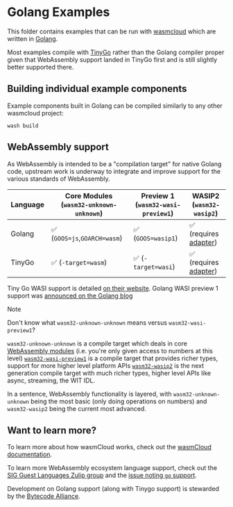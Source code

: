 # Golang Examples

This folder contains examples that can be run with [wasmcloud][wasmcloud] which are written in [Golang][golang].

Most examples compile with [TinyGo][tinygo] rather than the Golang compiler proper given that WebAssembly support landed in TinyGo first and is still slightly better supported there.

## Building individual example components

Example components built in Golang can be compiled similarly to any other wasmcloud project:

```console
wash build
```

## WebAssembly support

As WebAssembly is intended to be a "compilation target" for native Golang code, upstream work is underway to integrate and improve support for the various standards of WebAssembly.

| Language | Core Modules (`wasm32-unknown-unknown`) | Preview 1 (`wasm32-wasi-preview1`) | WASIP2 (`wasm32-wasip2`)  |
|----------|-----------------------------------------|------------------------------------|------------------------------------------|
| Golang   | ✅ (`GOOS=js`,`GOARCH=wasm`)            | ✅ (`GOOS=wasip1`)                 | ✅ (requires [adapter][wasi-p2-adapter]) |
| TinyGo   | ✅ (`-target=wasm`)                     | ✅ (`-target=wasi`)                | ✅ (requires [adapter][wasi-p2-adapter]) |

Tiny Go WASI support is detailed [on their website][tinygo-wasi].
Golang WASI preview 1 support was [announced on the Golang blog][golang-blog-wasi]

> [!NOTE]
> Don't know what `wasm32-unknown-unknown` means versus `wasm32-wasi-preview1`?
>
> `wasm32-unknown-unknown` is a compile target which deals in core [WebAssembly modules][wasm-core-modules] (i.e. you're only given access to numbers at this level)
> [`wasm32-wasi-preview1`][wasi-p1] is a compile target that provides richer types, support for more higher level platform APIs
> [`wasm32-wasip2`][wasi-p2] is the next generation compile target with much richer types, higher level APIs like async, streaming, the WIT IDL.
>
> In a sentence, WebAssembly functionality is layered, with `wasm32-unknown-unknown` being the most basic (only doing operations on numbers) and `wasm32-wasip2` being the current most advanced.

## Want to learn more?

To learn more about how wasmCloud works, check out the [wasmCloud documentation][wasmcloud-docs].

To learn more WebAssembly ecosystem language support, check out the [SIG Guest Languages Zulip group](https://bytecodealliance.zulipchat.com/#narrow/stream/394175-SIG-Guest-Languages) and the [issue noting `go` support](https://github.com/bytecodealliance/governance/issues/72).

Development on Golang support (along with Tinygo support) is stewarded by the [Bytecode Alliance][bca].

[golang]: https://golang.org
[wasmcloud]: https://wasmcloud.com
[tinygo-wasi]: https://tinygo.org/docs/guides/webassembly/wasi/
[golang-blog-wasi]: https://tip.golang.org/blog/wasi
[wasi-p1]: https://github.com/WebAssembly/WASI/blob/main/legacy/preview1/docs.md
[wasi-p2]: https://github.com/WebAssembly/WASI/blob/main/preview2
[wasi-p2-adapter]: https://github.com/bytecodealliance/wasmtime/tree/main/crates/wasi-preview1-component-adapter
[wasm-core-modules]: https://webassembly.github.io/spec/core/
[bca]: https://bytecodealliance.org/
[tinygo]: https://tinygo.org
[wasmcloud-docs]: https://wasmcloud.com/docs/intro
